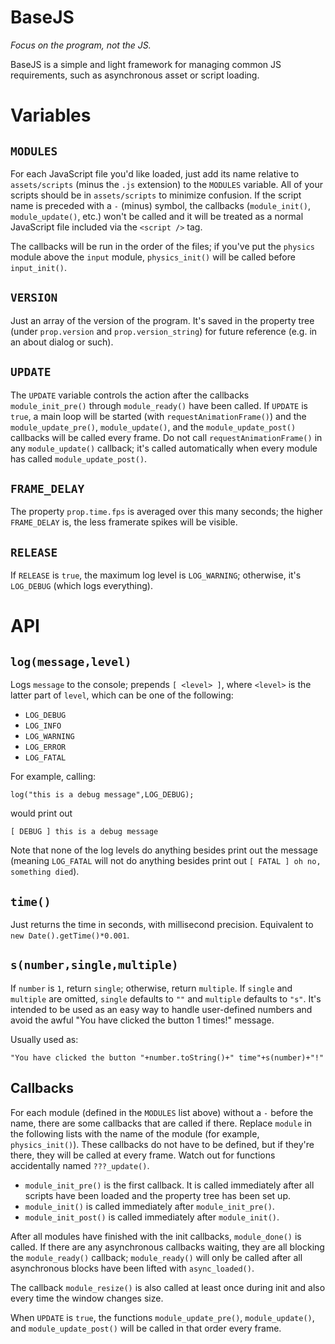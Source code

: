 # BaseJS

_Focus on the program, not the JS._

BaseJS is a simple and light framework for managing common JS
requirements, such as asynchronous asset or script loading.

# Variables

## `MODULES`

For each JavaScript file you'd like loaded, just add its name relative
to `assets/scripts` (minus the `.js` extension) to the `MODULES`
variable. All of your scripts should be in `assets/scripts` to
minimize confusion. If the script name is preceded with a `-` (minus)
symbol, the callbacks (`module_init()`, `module_update()`, etc.) won't
be called and it will be treated as a normal JavaScript file included
via the `<script />` tag.

The callbacks will be run in the order of the files; if you've put the
`physics` module above the `input` module, `physics_init()` will be
called before `input_init()`.

## `VERSION`

Just an array of the version of the program. It's saved in the
property tree (under `prop.version` and `prop.version_string`) for
future reference (e.g. in an about dialog or such).

## `UPDATE`

The `UPDATE` variable controls the action after the callbacks
`module_init_pre()` through `module_ready()` have been called. If
`UPDATE` is `true`, a main loop will be started (with
`requestAnimationFrame()`) and the `module_update_pre()`,
`module_update()`, and the `module_update_post()` callbacks will be
called every frame. Do not call `requestAnimationFrame()` in any
`module_update()` callback; it's called automatically when every
module has called `module_update_post()`.

## `FRAME_DELAY`

The property `prop.time.fps` is averaged over this many seconds; the
higher `FRAME_DELAY` is, the less framerate spikes will be visible.

## `RELEASE`

If `RELEASE` is `true`, the maximum log level is `LOG_WARNING`;
otherwise, it's `LOG_DEBUG` (which logs everything).

# API

## `log(message,level)`

Logs `message` to the console; prepends `[ <level> ]`, where `<level>`
is the latter part of `level`, which can be one of the following:

* `LOG_DEBUG`
* `LOG_INFO`
* `LOG_WARNING`
* `LOG_ERROR`
* `LOG_FATAL`

For example, calling:

    log("this is a debug message",LOG_DEBUG);

would print out

    [ DEBUG ] this is a debug message

Note that none of the log levels do anything besides print out the
message (meaning `LOG_FATAL` will not do anything besides print out
`[ FATAL ] oh no, something died`).

## `time()`

Just returns the time in seconds, with millisecond
precision. Equivalent to `new Date().getTime()*0.001`.

## `s(number,single,multiple)`

If `number` is `1`, return `single`; otherwise, return `multiple`. If
`single` and `multiple` are omitted, `single` defaults to `""` and
`multiple` defaults to `"s"`. It's intended to be used as an easy way
to handle user-defined numbers and avoid the awful "You have clicked
the button 1 times!" message.

Usually used as:

    "You have clicked the button "+number.toString()+" time"+s(number)+"!"

## Callbacks

For each module (defined in the `MODULES` list above) without a `-`
before the name, there are some callbacks that are called if
there. Replace `module` in the following lists with the name of the
module (for example, `physics_init()`). These callbacks do not have to
be defined, but if they're there, they will be called at every
frame. Watch out for functions accidentally named `???_update()`.

* `module_init_pre()` is the first callback. It is called immediately
  after all scripts have been loaded and the property tree has been
  set up.
* `module_init()` is called immediately after `module_init_pre()`.
* `module_init_post()` is called immediately after `module_init()`.

After all modules have finished with the init callbacks,
`module_done()` is called. If there are any asynchronous callbacks
waiting, they are all blocking the `module_ready()` callback;
`module_ready()` will only be called after all asynchronous blocks
have been lifted with `async_loaded()`.

The callback `module_resize()` is also called at least once during
init and also every time the window changes size.

When `UPDATE` is `true`, the functions `module_update_pre()`,
`module_update()`, and `module_update_post()` will be called in that
order every frame.
